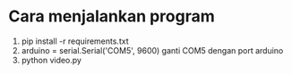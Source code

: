 # Cara menjalankan program
1. pip install -r requirements.txt
2. arduino = serial.Serial('COM5', 9600)
ganti COM5 dengan port arduino
3. python video.py